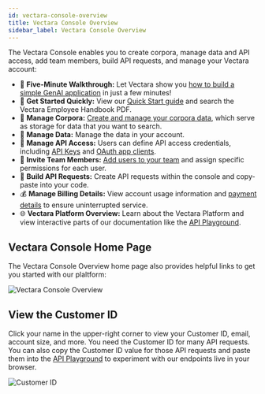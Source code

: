 ```yaml
---
id: vectara-console-overview
title: Vectara Console Overview
sidebar_label: Vectara Console Overview
---
```


The Vectara Console enables you to create corpora, manage data and API access, 
add team members, build API requests, and manage your Vectara account:

* :rocket: **Five-Minute Walkthrough:** Let Vectara show you [how to build a simple 
  GenAI application](https://console.vectara.com/console/walkthrough) in just a few minutes!
* :runner: **Get Started Quickly:** View our [Quick Start guide](/docs/quickstart) and search the Vectara 
  Employee Handbook PDF.
* :floppy_disk: **Manage Corpora:** [Create and manage your corpora data](/docs/console-ui/creating-a-corpus), which serve as storage 
  for data that you want to search.
* :ledger: **Manage Data:** Manage the data in your account.
* :closed_lock_with_key: **Manage API Access:** Users can define API access credentials, including 
  [API Keys](/docs/learn/authentication/api-key-management) and [OAuth app clients](/docs/learn/authentication/oauth-2).
* :busts_in_silhouette: **Invite Team Members:** [Add users to your team](/docs/console-ui/manage-user) and assign 
  specific permissions for each user.
* :wrench: **Build API Requests:** Create API requests within the console and copy-paste 
  into your code.
* :moneybag: **Manage Billing Details:** View account usage information and [payment 
  details](/docs/console-ui/update-credit-card) to ensure uninterrupted service.
* :globe_with_meridians: **Vectara Platform Overview:** Learn about the Vectara Platform and view interactive 
  parts of our documentation like the [API Playground](/docs/rest-api/vectara-rest-api-v-2).

## Vectara Console Home Page

The Vectara Console Overview home page also provides helpful links to get you started 
with our plaltform:

![Vectara Console Overview](/img/console_overview.png)


## View the Customer ID

Click your name in the upper-right corner to view your Customer ID, email, 
account size, and more. You need the Customer ID for many API requests. You 
can also copy the Customer ID value for those API requests and paste them 
into the [API Playground](/docs/rest-api/) to experiment with our endpoints 
live in your browser.

![Customer ID](/img/customer_id.png)